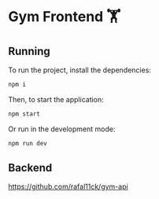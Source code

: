 # Gym Frontend 🏋️

## Running

To run the project, install the dependencies:

```bash
npm i
```

Then, to start the application:

```bash
npm start
```

Or run in the development mode:

```bash
npm run dev
```
## Backend 

https://github.com/rafal11ck/gym-api